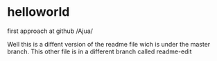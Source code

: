 # helloworld
first approach at github
/Ajua/

Well this is a diffent version of the readme file wich is under the master branch. This other file is in a different branch called readme-edit

